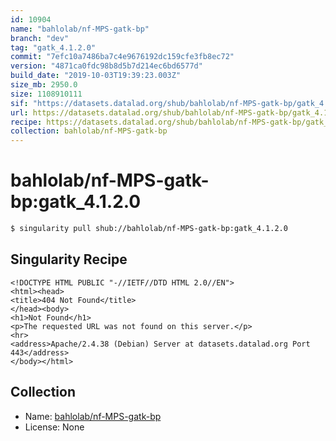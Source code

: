 ```yaml
---
id: 10904
name: "bahlolab/nf-MPS-gatk-bp"
branch: "dev"
tag: "gatk_4.1.2.0"
commit: "7efc10a7486ba7c4e9676192dc159cfe3fb8ec72"
version: "4871ca0fdc98b8d5b7d214ec6bd6577d"
build_date: "2019-10-03T19:39:23.003Z"
size_mb: 2950.0
size: 1108910111
sif: "https://datasets.datalad.org/shub/bahlolab/nf-MPS-gatk-bp/gatk_4.1.2.0/2019-10-03-7efc10a7-4871ca0f/4871ca0fdc98b8d5b7d214ec6bd6577d.sif"
url: https://datasets.datalad.org/shub/bahlolab/nf-MPS-gatk-bp/gatk_4.1.2.0/2019-10-03-7efc10a7-4871ca0f/
recipe: https://datasets.datalad.org/shub/bahlolab/nf-MPS-gatk-bp/gatk_4.1.2.0/2019-10-03-7efc10a7-4871ca0f/Singularity
collection: bahlolab/nf-MPS-gatk-bp
---
```


# bahlolab/nf-MPS-gatk-bp:gatk_4.1.2.0

```bash
$ singularity pull shub://bahlolab/nf-MPS-gatk-bp:gatk_4.1.2.0
```

## Singularity Recipe

```singularity
<!DOCTYPE HTML PUBLIC "-//IETF//DTD HTML 2.0//EN">
<html><head>
<title>404 Not Found</title>
</head><body>
<h1>Not Found</h1>
<p>The requested URL was not found on this server.</p>
<hr>
<address>Apache/2.4.38 (Debian) Server at datasets.datalad.org Port 443</address>
</body></html>
```

## Collection

 - Name: [bahlolab/nf-MPS-gatk-bp](https://github.com/bahlolab/nf-MPS-gatk-bp)
 - License: None

